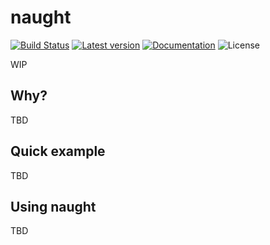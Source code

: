 # naught
[![Build Status](https://secure.travis-ci.org/indutny/naught.svg)](http://travis-ci.org/indutny/naught)
[![Latest version](https://img.shields.io/crates/v/naught.svg)](https://crates.io/crates/naught)
[![Documentation](https://docs.rs/naught/badge.svg)](https://docs.rs/naught)
![License](https://img.shields.io/crates/l/naught.svg)

WIP

## Why?

TBD

## Quick example

TBD

## Using naught

TBD
